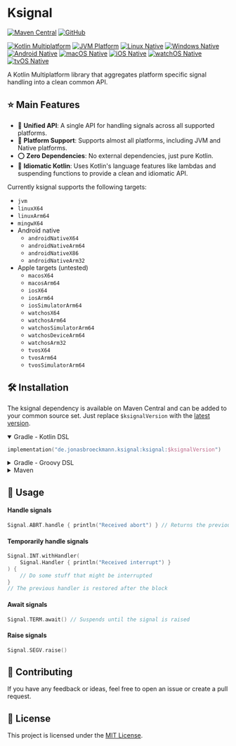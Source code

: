# Ksignal

[![Maven Central][ksignal-maven-badge]][ksignal-maven]
[![GitHub][ksignal-license-badge]](LICENSE)

[![Kotlin Multiplatform][kotlin-multiplatform-badge]][kotlin-multiplatform]
[![JVM Platform][jvm-platform-badge]][kotlin-jvm]
[![Linux Native][linux-native-badge]][kotlin-native]
[![Windows Native][windows-native-badge]][kotlin-native]
[![Android Native][android-native-badge]][kotlin-native]
[![macOS Native][macos-native-badge]][kotlin-native]
[![iOS Native][ios-native-badge]][kotlin-native]
[![watchOS Native][watchos-native-badge]][kotlin-native]
[![tvOS Native][tvos-native-badge]][kotlin-native]

[//]: # ([![Linux X64 Platform][linux-x64-platform-badge]][kotlin-native])
[//]: # ([![Linux ARM64 Platform][linux-arm64-platform-badge]][kotlin-native])
[//]: # ([![MinGW X64 Platform][mingw-x64-platform-badge]][kotlin-native])
[//]: # ([![Android X64 Platform][android-x64-platform-badge]][kotlin-native])
[//]: # ([![Android ARM64 Platform][android-arm64-platform-badge]][kotlin-native])
[//]: # ([![Android X86 Platform][android-x86-platform-badge]][kotlin-native])
[//]: # ([![Android ARM32 Platform][android-arm32-platform-badge]][kotlin-native])
[//]: # ([![macOS X64 Platform][macos-x64-platform-badge]][kotlin-native])
[//]: # ([![macOS ARM64 Platform][macos-arm64-platform-badge]][kotlin-native])
[//]: # ([![iOS X64 Platform][ios-x64-platform-badge]][kotlin-native])
[//]: # ([![iOS ARM64 Platform][ios-arm64-platform-badge]][kotlin-native])
[//]: # ([![iOS Simulator ARM64 Platform][ios-simulator-arm64-platform-badge]][kotlin-native])
[//]: # ([![watchOS X64 Platform][watchos-x64-platform-badge]][kotlin-native])
[//]: # ([![watchOS ARM64 Platform][watchos-arm64-platform-badge]][kotlin-native])
[//]: # ([![watchOS Simulator ARM64 Platform][watchos-simulator-arm64-platform-badge]][kotlin-native])
[//]: # ([![watchOS Device ARM64 Platform][watchos-device-arm64-platform-badge]][kotlin-native])
[//]: # ([![watchOS ARM32 Platform][watchos-arm32-platform-badge]][kotlin-native])
[//]: # ([![tvOS X64 Platform][tvos-x64-platform-badge]][kotlin-native])
[//]: # ([![tvOS ARM64 Platform][tvos-arm64-platform-badge]][kotlin-native])
[//]: # ([![tvOS Simulator ARM64 Platform][tvos-simulator-arm64-platform-badge]][kotlin-native])

[ksignal-maven-badge]: https://img.shields.io/maven-central/v/de.jonasbroeckmann.ksignal/ksignal?label=Latest
[ksignal-license-badge]: https://img.shields.io/github/license/Jojo4GH/ksignal
[kotlin-multiplatform-badge]: https://img.shields.io/badge/Kotlin_Multiplatform-grey?logo=kotlin
[jvm-platform-badge]: https://img.shields.io/badge/Platform-JVM-4dbb5f
[linux-native-badge]: https://img.shields.io/badge/Native-Linux-e082f3
[windows-native-badge]: https://img.shields.io/badge/Native-Windows-e082f3
[android-native-badge]: https://img.shields.io/badge/Native-Android-e082f3
[macos-native-badge]: https://img.shields.io/badge/Native-macOS-e082f3
[ios-native-badge]: https://img.shields.io/badge/Native-iOS-e082f3
[watchos-native-badge]: https://img.shields.io/badge/Native-watchOS-e082f3
[tvos-native-badge]: https://img.shields.io/badge/Native-tvOS-e082f3
[linux-x64-platform-badge]: https://img.shields.io/badge/Native-Linux_X64-e082f3
[linux-arm64-platform-badge]: https://img.shields.io/badge/Native-Linux_ARM64-e082f3
[mingw-x64-platform-badge]: https://img.shields.io/badge/Native-MinGW_X64-e082f3
[android-x64-platform-badge]: https://img.shields.io/badge/Native-Android_X64-e082f3
[android-arm64-platform-badge]: https://img.shields.io/badge/Native-Android_ARM64-e082f3
[android-x86-platform-badge]: https://img.shields.io/badge/Native-Android_X86-e082f3
[android-arm32-platform-badge]: https://img.shields.io/badge/Native-Android_ARM32-e082f3
[macos-x64-platform-badge]: https://img.shields.io/badge/Native-macOS_X64-e082f3
[macos-arm64-platform-badge]: https://img.shields.io/badge/Native-macOS_ARM64-e082f3
[ios-x64-platform-badge]: https://img.shields.io/badge/Native-iOS_X64-e082f3
[ios-arm64-platform-badge]: https://img.shields.io/badge/Native-iOS_ARM64-e082f3
[ios-simulator-arm64-platform-badge]: https://img.shields.io/badge/Native-iOS_Simulator_ARM64-e082f3
[watchos-x64-platform-badge]: https://img.shields.io/badge/Native-watchOS_X64-e082f3
[watchos-arm64-platform-badge]: https://img.shields.io/badge/Native-watchOS_ARM64-e082f3
[watchos-simulator-arm64-platform-badge]: https://img.shields.io/badge/Native-watchOS_Simulator_ARM64-e082f3
[watchos-device-arm64-platform-badge]: https://img.shields.io/badge/Native-watchOS_Device_ARM64-e082f3
[watchos-arm32-platform-badge]: https://img.shields.io/badge/Native-watchOS_ARM32-e082f3
[tvos-x64-platform-badge]: https://img.shields.io/badge/Native-tvOS_X64-e082f3
[tvos-arm64-platform-badge]: https://img.shields.io/badge/Native-tvOS_ARM64-e082f3
[tvos-simulator-arm64-platform-badge]: https://img.shields.io/badge/Native-tvOS_Simulator_ARM64-e082f3

[ksignal-maven]: https://central.sonatype.com/artifact/de.jonasbroeckmann.ksignal/ksignal
[kotlin-multiplatform]: https://kotlinlang.org/docs/multiplatform.html
[kotlin-native]: https://kotlinlang.org/docs/native-overview.html
[kotlin-jvm]: https://kotlinlang.org/docs/jvm-get-started.html

A Kotlin Multiplatform library that aggregates platform specific signal handling into a clean common API.

## ⭐️ Main Features

- 🔗 **Unified API**: A single API for handling signals across all supported platforms.
- 🚩 **Platform Support**: Supports almost all platforms, including JVM and Native platforms.
- ⭕ **Zero Dependencies**: No external dependencies, just pure Kotlin.
- 💎 **Idiomatic Kotlin**: Uses Kotlin's language features like lambdas and suspending functions to provide a clean and idiomatic API.

Currently ksignal supports the following targets:

- `jvm`
- `linuxX64`
- `linuxArm64`
- `mingwX64`
- Android native
  - `androidNativeX64`
  - `androidNativeArm64`
  - `androidNativeX86`
  - `androidNativeArm32`
- Apple targets (untested)
  - `macosX64`
  - `macosArm64`
  - `iosX64`
  - `iosArm64`
  - `iosSimulatorArm64`
  - `watchosX64`
  - `watchosArm64`
  - `watchosSimulatorArm64`
  - `watchosDeviceArm64`
  - `watchosArm32`
  - `tvosX64`
  - `tvosArm64`
  - `tvosSimulatorArm64`

## 🛠️ Installation

The ksignal dependency is available on Maven Central and can be added to your common source set.
Just replace `$ksignalVersion` with the [latest version](#ksignal).

<details open>
<summary>Gradle - Kotlin DSL</summary>

```kotlin
implementation("de.jonasbroeckmann.ksignal:ksignal:$ksignalVersion")
```
</details>

<details>
<summary>Gradle - Groovy DSL</summary>

```groovy
implementation "de.jonasbroeckmann.ksignal:ksignal:$ksignalVersion"
```
</details>

<details>
<summary>Maven</summary>

```xml
<dependencies>
    <dependency>
        <groupId>de.jonasbroeckmann.ksignal</groupId>
        <artifactId>ksignal</artifactId>
        <version>$ksignalVersion</version>
    </dependency>
</dependencies>
```
</details>

## 🚀 Usage

#### Handle signals

```kotlin
Signal.ABRT.handle { println("Received abort") } // Returns the previous handler
```

#### Temporarily handle signals

```kotlin
Signal.INT.withHandler(
    Signal.Handler { println("Received interrupt") }
) {
    // Do some stuff that might be interrupted
}
// The previous handler is restored after the block
```

#### Await signals

```kotlin
Signal.TERM.await() // Suspends until the signal is raised
```

#### Raise signals

```kotlin
Signal.SEGV.raise()
```

## 🚧 Contributing

If you have any feedback or ideas, feel free to open an issue or create a pull request.

## 📄 License

This project is licensed under the [MIT License](LICENSE).
